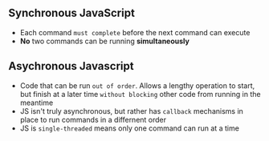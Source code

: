 ## Synchronous JavaScript
- Each command `must complete` before the next command can execute
- **No** two commands can be running **simultaneously**

## Asychronous Javascript
- Code that can be run `out of order`. Allows a lengthy operation to start, but finish at a later time `without blocking` other code from running in the meantime
- JS isn't truly asynchronous, but rather has `callback` mechanisms in place to run commands in a differnent order
- JS is `single-threaded` means only one command can run at a time